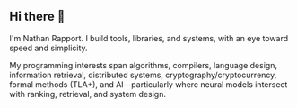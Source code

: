 ## Hi there 👋

I'm Nathan Rapport. I build tools, libraries, and systems, with an eye toward speed and simplicity. 

My programming interests span algorithms, compilers, language design, information retrieval, distributed systems, cryptography/cryptocurrency, formal methods (TLA+), and AI—particularly where neural models intersect with ranking, retrieval, and system design.

<!--
**Eratosthenes/eratosthenes** is a ✨ _special_ ✨ repository because its `README.md` (this file) appears on your GitHub profile.

Here are some ideas to get you started:

- 🔭 I’m currently working on ...
- 🌱 I’m currently learning ...
- 👯 I’m looking to collaborate on ...
- 🤔 I’m looking for help with ...
- 💬 Ask me about ...
- 📫 How to reach me: ...
- 😄 Pronouns: ...
- ⚡ Fun fact: ...
-->
